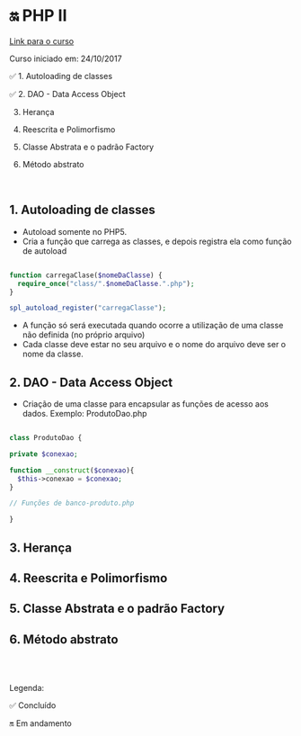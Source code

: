 # :on: PHP II

[Link para o curso](https://cursos.alura.com.br/course/php-oo-2)

Curso iniciado em: 24/10/2017


:white_check_mark: 1. Autoloading de classes

:white_check_mark: 2. DAO - Data Access Object

3. Herança

4. Reescrita e Polimorfismo

5. Classe Abstrata e o padrão Factory

6. Método abstrato

<br/>

## 1. Autoloading de classes

- Autoload somente no PHP5.
- Cria a função que carrega as classes, e depois registra ela como função de autoload
```php

function carregaClase($nomeDaClasse) {
  require_once("class/".$nomeDaClasse.".php");
}

spl_autoload_register("carregaClasse");

```
- A função só será executada quando ocorre a utilização de uma classe não definida (no próprio arquivo)
- Cada classe deve estar no seu arquivo e o nome do arquivo deve ser o nome da classe.

## 2. DAO - Data Access Object

- Criação de uma classe para encapsular as funções de acesso aos dados. 
Exemplo: ProdutoDao.php
```php

class ProdutoDao {

private $conexao;

function __construct($conexao){
  $this->conexao = $conexao;
}

// Funções de banco-produto.php

}

```

## 3. Herança

## 4. Reescrita e Polimorfismo

## 5. Classe Abstrata e o padrão Factory

## 6. Método abstrato


</br></br>

Legenda: 

:white_check_mark: Concluído

:on: Em andamento 

